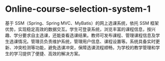 # Online-course-selection-system-1
基于 SSM（Spring、Spring MVC、MyBatis）的网上选课系统，依托 SSM 框架优势，实现稳定高效的数据交互。学生可登录系统，浏览丰富的课程信息，按兴趣、学分要求自主选课，还能查看选课结果。教师可发布课程、管理课程信息及学生选课情况。管理员负责维护系统，管理用户信息、课程设置等。系统具备实时更新、冲突检测等功能，避免选课冲突，保障选课流程顺畅，为学校的教学管理和学生的学习提供了便捷、高效的解决方案。 
